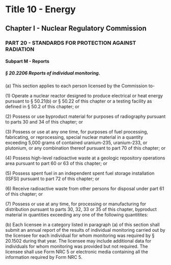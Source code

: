 
# Title 10 - Energy
## Chapter I - Nuclear Regulatory Commission
### PART 20 - STANDARDS FOR PROTECTION AGAINST RADIATION
#### Subpart M - Reports
##### § 20.2206 Reports of individual monitoring.

(a) This section applies to each person licensed by the Commission to-

(1) Operate a nuclear reactor designed to produce electrical or heat energy pursuant to § 50.21(b) or § 50.22 of this chapter or a testing facility as defined in § 50.2 of this chapter; or

(2) Possess or use byproduct material for purposes of radiography pursuant to parts 30 and 34 of this chapter; or

(3) Possess or use at any one time, for purposes of fuel processing, fabricating, or reprocessing, special nuclear material in a quantity exceeding 5,000 grams of contained uranium-235, uranium-233, or plutonium, or any combination thereof pursuant to part 70 of this chapter; or

(4) Possess high-level radioactive waste at a geologic repository operations area pursuant to part 60 or 63 of this chapter; or

(5) Possess spent fuel in an independent spent fuel storage installation (ISFSI) pursuant to part 72 of this chapter; or

(6) Receive radioactive waste from other persons for disposal under part 61 of this chapter; or

(7) Possess or use at any time, for processing or manufacturing for distribution pursuant to parts 30, 32, 33 or 35 of this chapter, byproduct material in quantities exceeding any one of the following quantitites:

(b) Each licensee in a category listed in paragraph (a) of this section shall submit an annual report of the results of individual monitoring carried out by the licensee for each individual for whom monitoring was required by § 20.1502 during that year. The licensee may include additional data for individuals for whom monitoring was provided but not required. The licensee shall use Form NRC 5 or electronic media containing all the information required by Form NRC 5.
